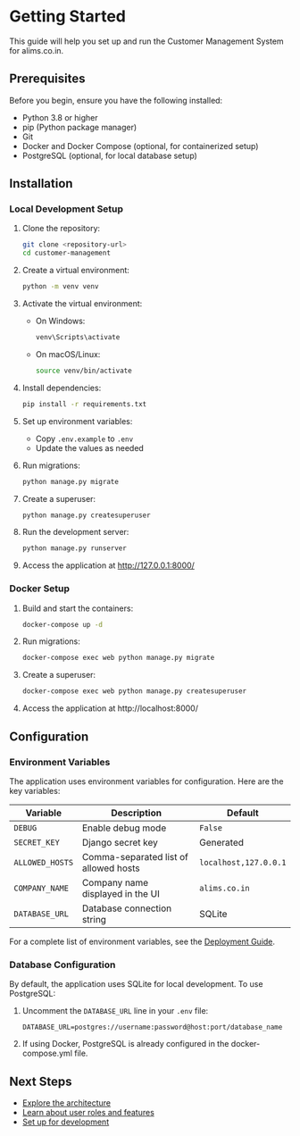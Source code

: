 # Getting Started

This guide will help you set up and run the Customer Management System for alims.co.in.

## Prerequisites

Before you begin, ensure you have the following installed:

- Python 3.8 or higher
- pip (Python package manager)
- Git
- Docker and Docker Compose (optional, for containerized setup)
- PostgreSQL (optional, for local database setup)

## Installation

### Local Development Setup

1. Clone the repository:
   ```bash
   git clone <repository-url>
   cd customer-management
   ```

2. Create a virtual environment:
   ```bash
   python -m venv venv
   ```

3. Activate the virtual environment:
   - On Windows:
     ```bash
     venv\Scripts\activate
     ```
   - On macOS/Linux:
     ```bash
     source venv/bin/activate
     ```

4. Install dependencies:
   ```bash
   pip install -r requirements.txt
   ```

5. Set up environment variables:
   - Copy `.env.example` to `.env`
   - Update the values as needed

6. Run migrations:
   ```bash
   python manage.py migrate
   ```

7. Create a superuser:
   ```bash
   python manage.py createsuperuser
   ```

8. Run the development server:
   ```bash
   python manage.py runserver
   ```

9. Access the application at http://127.0.0.1:8000/

### Docker Setup

1. Build and start the containers:
   ```bash
   docker-compose up -d
   ```

2. Run migrations:
   ```bash
   docker-compose exec web python manage.py migrate
   ```

3. Create a superuser:
   ```bash
   docker-compose exec web python manage.py createsuperuser
   ```

4. Access the application at http://localhost:8000/

## Configuration

### Environment Variables

The application uses environment variables for configuration. Here are the key variables:

| Variable | Description | Default |
|----------|-------------|---------|
| `DEBUG` | Enable debug mode | `False` |
| `SECRET_KEY` | Django secret key | Generated |
| `ALLOWED_HOSTS` | Comma-separated list of allowed hosts | `localhost,127.0.0.1` |
| `COMPANY_NAME` | Company name displayed in the UI | `alims.co.in` |
| `DATABASE_URL` | Database connection string | SQLite |

For a complete list of environment variables, see the [Deployment Guide](deployment.md).

### Database Configuration

By default, the application uses SQLite for local development. To use PostgreSQL:

1. Uncomment the `DATABASE_URL` line in your `.env` file:
   ```
   DATABASE_URL=postgres://username:password@host:port/database_name
   ```

2. If using Docker, PostgreSQL is already configured in the docker-compose.yml file.

## Next Steps

- [Explore the architecture](architecture.md)
- [Learn about user roles and features](user-guide.md)
- [Set up for development](developer-guide.md)
